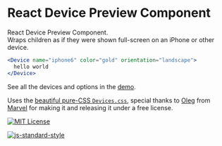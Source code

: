 # React Device Preview Component

React Device Preview Component.  
Wraps children as if they were shown full-screen on an iPhone or other device.

```jsx
<Device name="iphone6" color="gold" orientation="landscape">
  hello world
</Device>
```

<!-- TODO: example image -->

See all the devices and options in the [demo](#).

Uses the [beautiful pure-CSS `Devices.css`](http://marvelapp.github.io/devices.css/),
special thanks to [Oleg](http://twitter.com/olegtsaplin) from [Marvel](https://marvelapp.com/)
for making it and releasing it under a free license.

[![MIT License](https://img.shields.io/badge/license-MIT-brightgreen.svg)](./LICENSE)

[![js-standard-style](https://cdn.rawgit.com/feross/standard/master/badge.svg)](http://standardjs.com)
